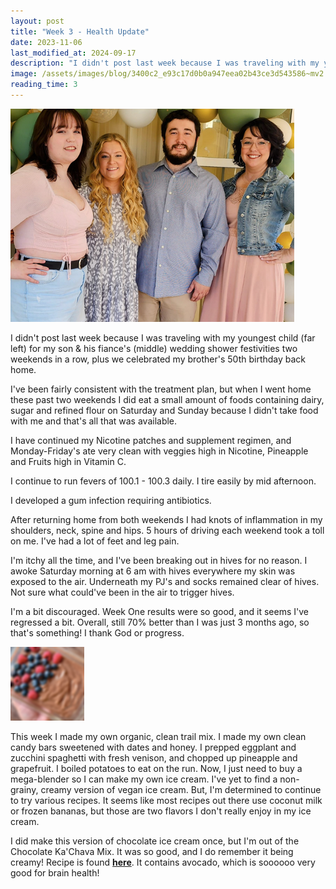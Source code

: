 ```yaml
---
layout: post
title: "Week 3 - Health Update"
date: 2023-11-06
last_modified_at: 2024-09-17
description: "I didn't post last week because I was traveling with my youngest child (far left) for my son & his fiance's (middle) wedding shower festivities two weekends in a row, plus we cele…"
image: /assets/images/blog/3400c2_e93c17d0b0a947eea02b43ce3d543586~mv2.png
reading_time: 3
---
```


![ree](/assets/images/blog/3400c2_e93c17d0b0a947eea02b43ce3d543586~mv2.png)

I didn't post last week because I was traveling with my youngest child (far left) for my son & his fiance's (middle) wedding shower festivities two weekends in a row, plus we celebrated my brother's 50th birthday back home.

I've been fairly consistent with the treatment plan, but when I went home these past two weekends I did eat a small amount of foods containing dairy, sugar and refined flour on Saturday and Sunday because I didn't take food with me and that's all that was available.

I have continued my Nicotine patches and supplement regimen, and Monday-Friday's ate very clean with veggies high in Nicotine, Pineapple and Fruits high in Vitamin C.

I continue to run fevers of 100.1 - 100.3 daily. I tire easily by mid afternoon.

I developed a gum infection requiring antibiotics.

After returning home from both weekends I had knots of inflammation in my shoulders, neck, spine and hips. 5 hours of driving each weekend took a toll on me. I've had a lot of feet and leg pain.

I'm itchy all the time, and I've been breaking out in hives for no reason. I awoke Saturday morning at 6 am with hives everywhere my skin was exposed to the air. Underneath my PJ's and socks remained clear of hives. Not sure what could've been in the air to trigger hives.

I'm a bit discouraged. Week One results were so good, and it seems I've regressed a bit. Overall, still 70% better than I was just 3 months ago, so that's something! I thank God or progress.

![ree](/assets/images/blog/3400c2_2b1f4ec350ee486d8d71bc0edc5358f0~mv2.png)

This week I made my own organic, clean trail mix. I made my own clean candy bars sweetened with dates and honey. I prepped eggplant and zucchini spaghetti with fresh venison, and chopped up pineapple and grapefruit. I boiled potatoes to eat on the run. Now, I just need to buy a mega-blender so I can make my own ice cream. I've yet to find a non-grainy, creamy version of vegan ice cream. But, I'm determined to continue to try various recipes. It seems like most recipes out there use coconut milk or frozen bananas, but those are two flavors I don't really enjoy in my ice cream.

I did make this version of chocolate ice cream once, but I'm out of the Chocolate Ka'Chava Mix. It was so good, and I do remember it being creamy! Recipe is found [**here**](https://www.kachava.com/blogs/recipes-new/avocado-date-ice-cream?nbt=nb%3Aadwords%3Ax%3A19338196530%3A%3A&nb_adtype=&nb_kwd=&nb_ti=&nb_mi=&nb_pc=&nb_pi=&nb_ppi=&nb_placement=&nb_si={sourceid}&nb_li_ms=&nb_lp_ms=&nb_fii=&nb_ap=&nb_mt=&gclid=Cj0KCQiAuqKqBhDxARIsAFZELmKhntKojln4Uz8hpzMNjXzpUHaET9EhyseI6F5LfTo_bTpkuzY5ex4aApccEALw_wcB). It contains avocado, which is soooooo very good for brain health!
